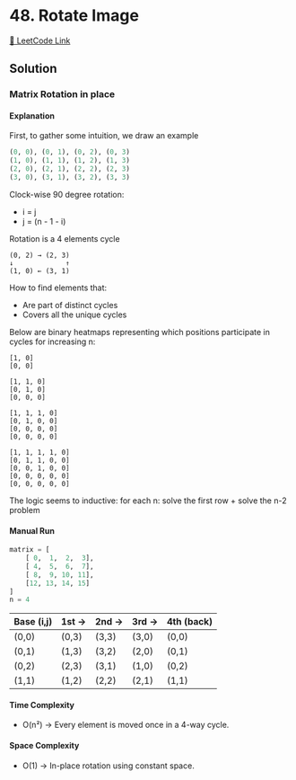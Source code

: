 # 48. Rotate Image

[🔗 LeetCode Link](https://leetcode.com/problems/rotate-image/description/)

## Solution

### Matrix Rotation in place

#### Explanation

First, to gather some intuition, we draw an example

```python
(0, 0), (0, 1), (0, 2), (0, 3)
(1, 0), (1, 1), (1, 2), (1, 3)
(2, 0), (2, 1), (2, 2), (2, 3)
(3, 0), (3, 1), (3, 2), (3, 3)
```

Clock-wise 90 degree rotation:

- i = j
- j = (n - 1 - i)

Rotation is a 4 elements cycle

```shell
(0, 2) → (2, 3)
↓             ↑
(1, 0) ← (3, 1)
```

How to find elements that:

- Are part of distinct cycles
- Covers all the unique cycles

Below are binary heatmaps representing which positions participate in cycles for increasing n:

```shell
[1, 0]
[0, 0]

[1, 1, 0]
[0, 1, 0]
[0, 0, 0]

[1, 1, 1, 0]
[0, 1, 0, 0]
[0, 0, 0, 0]
[0, 0, 0, 0]

[1, 1, 1, 1, 0]
[0, 1, 1, 0, 0]
[0, 0, 1, 0, 0]
[0, 0, 0, 0, 0]
[0, 0, 0, 0, 0]
```

The logic seems to inductive:
    for each n: solve the first row + solve the n-2 problem

#### Manual Run

```python
matrix = [
    [ 0,  1,  2,  3],
    [ 4,  5,  6,  7],
    [ 8,  9, 10, 11],
    [12, 13, 14, 15]
]
n = 4
```

| Base (i,j) | 1st → | 2nd → | 3rd → | 4th (back) |
| ---------- | ----- | ----- | ----- | ---------- |
| (0,0)      | (0,3) | (3,3) | (3,0) | (0,0)      |
| (0,1)      | (1,3) | (3,2) | (2,0) | (0,1)      |
| (0,2)      | (2,3) | (3,1) | (1,0) | (0,2)      |
| (1,1)      | (1,2) | (2,2) | (2,1) | (1,1)      |


#### Time Complexity

- O(n²) -> Every element is moved once in a 4-way cycle.

#### Space Complexity

- O(1) -> In-place rotation using constant space.
